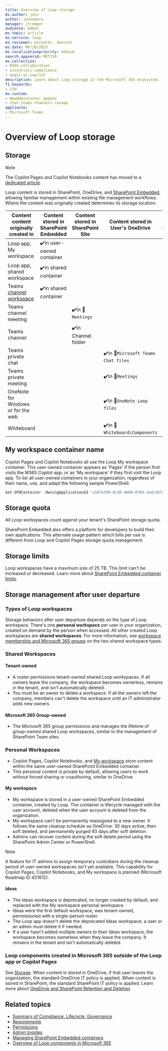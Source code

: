 ```yaml
---
title: Overview of Loop storage
ms.author: jenz
author: jenzamora
manager: jtremper
audience: Admin
ms.topic: article
ms.service: loop
ms.reviewer: michalbr, dancost
ms.date: 06/10/2025
ms.localizationpriority: medium
search.appverid: MET150
ms.collection: 
- M365-collaboration
- essentials-compliance
- magic-ai-copilot
description: Learn about Loop storage in the Microsoft 365 ecosystem.
f1.keywords:
- CSH
ms.custom: 
- NewAdminCenter_Update
- chat-teams-channels-revamp
appliesto: 
- Microsoft Teams
---
```


# Overview of Loop storage

## Storage

> [!NOTE]
> The Copilot Pages and Copilot Notebooks content has moved to a [dedicated article](cpcn-storage.md).

Loop content is stored in SharePoint, OneDrive, and [SharePoint Embedded](/sharepoint/dev/embedded/concepts/admin-exp/consuming-tenant-admin/cta), allowing familiar management within existing file management workflows. Where the content was originally created determines its storage location:

|Content content originally created in|Content stored in SharePoint Embedded|Content stored in SharePoint Site|Content stored in User's OneDrive|Lifetime Management|
|-----|-----|-----|-----|-----|
|Loop app, My workspace|✔️in user-owned container|||user account|
|Loop app, shared workspace|✔️in shared container|||workspace owners|
|Teams [channel workspace](https://techcommunity.microsoft.com/blog/microsoft365insiderblog/collaborate-in-real-time-with-workspaces-in-teams/4414334)|✔️in shared container|||M365 Group|
|Teams channel meeting||✔️in 📁`Meetings`||M365 Group|
|Teams channel||✔️in Channel folder||M365 Group|
|Teams private chat|||✔️in 📁`Microsoft Teams Chat files`|user account|
|Teams private meeting|||✔️in 📁`Meetings`|user account|
|OneNote for Windows or for the web|||✔️in 📁`OneNote Loop files`|user account|
|Whiteboard|||✔️in 📁`Whiteboard\Components`|user account|

## My workspace container name

Copilot Pages and Copilot Notebooks all use the Loop My workspace container. This user-owned container appears as 'Pages' if the person first visits the M365 Copilot app, or as 'My workspace' if they first visit the Loop app. To list all user-owned containers in your organization, regardless of their name, use, and adapt the following sample PowerShell:

```PowerShell
Get-SPOContainer -OwningApplicationId 'a187e399-0c36-4b98-8f04-1edc167a0996' | WHERE OwnershipType -EQ 'UserOwned' | FT
```

## Storage quota

All Loop workspaces count against your tenant's SharePoint storage quota.

SharePoint Embedded also offers a platform for developers to build their own applications. This alternate usage pattern which bills per use is different from Loop and Copilot Pages storage quota management.

## Storage limits

Loop workspaces have a maximum size of 25 TB. This limit can't be increased or decreased. Learn more about [SharePoint Embedded container limits](/sharepoint/dev/embedded/concepts/app-concepts/limits-calling).

## Storage management after user departure

### Types of Loop workspaces

Storage behaviors after user departure depends on the type of Loop workspace. There's one **personal workspace** per user in your organization, created on demand by the person when accessed. All other created Loop workspaces are **shared workspaces**. For more information, see [workspace membership and Microsoft 365 groups](cpcn-loop-permission.md#workspace-membership-and-microsoft-365-groups) on the two shared workspace types.

### Shared Workspaces

#### Tenant-owned

- A roster permissions tenant-owned shared Loop workspaces. If all owners leave the company, the workspace becomes ownerless, remains in the tenant, and isn't automatically deleted.
- You must be an owner to delete a workspace. If all the owners left the company, members can't delete the workspace until an IT administrator adds new owners.

#### Microsoft 365 Group-owned

- The Microsoft 365 group permissions and manages the lifetime of group-owned shared Loop workspaces, similar to the management of SharePoint Team sites.

### Personal Workspaces

- Copilot Pages, Copilot Notebooks, and [My workspace](#my-workspace) store content within the same user-owned SharePoint Embedded container.
- This personal content is private by default, allowing users to work without forced sharing or coauthoring, similar to OneDrive.

#### My workspace

- My workspace is stored in a user-owned SharePoint Embedded container, created by Loop. The container is lifecycle managed with the user account, deleted when the user account is deleted from the organization.
- My workspace can't be permanently reassigned to a new owner. It follows the same cleanup schedule as OneDrive: 30 days active, then soft deleted, and permanently purged 93 days after soft deletion.
- Admins can recover content during the soft delete period using the SharePoint Admin Center or PowerShell.

> [!NOTE]
> A feature for IT admins to assign temporary custodians during the cleanup period of user-owned workspaces isn't yet available. This capability for Copilot Pages, Copilot Notebooks, and My workspace is planned (Microsoft Roadmap ID 421612).

#### Ideas

- The Ideas workspace is deprecated, no longer created by default, and replaced with the My workspace personal workspace.
- Ideas were the first default workspace, was tenant-owned, permissioned with a single-person roster.
- The Loop app doesn't delete the deprecated Ideas workspace; a user or an admin must delete it if needed.
- If a user hasn't added multiple owners to their Ideas workspace, the workspace becomes ownerless when they leave the company. It remains in the tenant and isn't automatically deleted.

### Loop components created in Microsoft 365 outside of the Loop app or Copilot Pages

See [Storage](#storage). When content is stored in OneDrive, if that user leaves the organization, the standard OneDrive IT policy is applied. When content is stored in SharePoint, the standard SharePoint IT policy is applied. Learn more about [OneDrive and SharePoint Retention and Deletion](/sharepoint/retention-and-deletion).

## Related topics

- [Summary of Compliance, Lifecycle, Governance](loop-compliance-summary.md)
- [Requirements](cpcn-loop-requirements.md)
- [Permissions](cpcn-loop-permission.md)
- [Admin toggles](loop-admin-configuration.md)
- [Managing SharePoint Embedded containers](cpcn-loop-spe-management.md)
- [Overview of Loop components in Microsoft 365](loop-components-teams.md)
